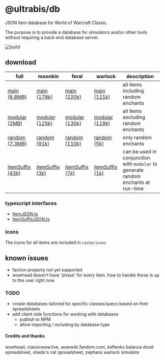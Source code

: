 # @ultrabis/db

JSON item database for World of Warcraft Classic.

The purpose is to provide a database for simulators and/or other tools without requiring a back-end database server. 

![build](https://github.com/ultrabis/db/workflows/gh/badge.svg)

## download

| full | moonkin | feral | warlock | description |
|------|---------| ------|---------|-------------|
| [main (8.8MB)](https://ultrabis.github.io/db/full/item.json)           | [main (178k)](https://ultrabis.github.io/db/moonkin/item.json) | [main (220k)](https://ultrabis.github.io/db/feral/item.json) | [main (121k)](https://ultrabis.github.io/db/warlock/item.json) | all items including random enchants  |
| [modular (2MB)](https://ultrabis.github.io/db/full/item-modular.json)  | [modular (125k)](https://ultrabis.github.io/db/moonkin/item-modular.json) | [modular (130k)](https://ultrabis.github.io/db/feral/item-modular.json) | [modular (119k)](https://ultrabis.github.io/db/warlock/item-modular.json) | all items excluding random enchants |
| [random (7.3MB)](https://ultrabis.github.io/db/full/item-random.json)  | [random (91k)](https://ultrabis.github.io/db/moonkin/item-random.json) | [random (110k)](https://ultrabis.github.io/db/feral/item-random.json) | [random (5k)](https://ultrabis.github.io/db/warlock/item-random.json) | only random enchants |
| [itemSuffix (43k)](https://ultrabis.github.io/db/full/itemSuffix.json) | [itemSuffix (3k)](https://ultrabis.github.io/db/moonkin/itemSuffix.json) | [itemSuffix (7k)](https://ultrabis.github.io/db/feral/itemSuffix.json) | [itemSuffix (1k)](https://ultrabis.github.io/db/warlock/itemSuffix.json) | can be used in conjunction with `modular` to generate random enchants at run-time |

### typescript interfaces

- [ItemJSON.ts](https://ultrabis.github.io/db/ItemJSON.ts)
- [ItemSuffixJSON.ts](https://ultrabis.github.io/db/ItemSuffixJSON.ts)

### icons

The icons for all items are included in `cache/icons`

## known issues

- faction property not yet supported
- wowhead doesn't have 'phase' for every item. how to handle those is up to the user right now 

### TODO

- create databases tailored for specific classes/specs based on their spreadsheets
- add client side functions for working with databases
  - publish to NPM
  - allow importing / including by database type 

#### Credits and thanks

wowhead, classicwow.live, wowwiki.fandom.com, keftenks balance druid spreadsheet, shedo's cat spreadsheet, zephans warlock simulator
